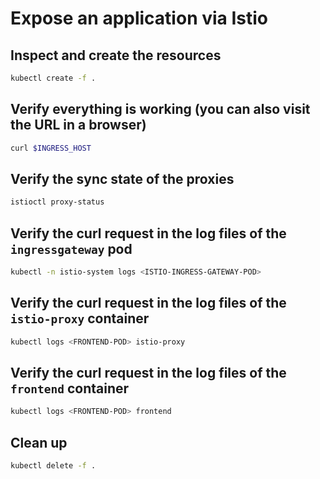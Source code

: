 # Expose an application via Istio

## Inspect and create the resources

```bash
kubectl create -f .
```

## Verify everything is working (you can also visit the URL in a browser)

```bash
curl $INGRESS_HOST
```

## Verify the sync state of the proxies

```bash
istioctl proxy-status
```

## Verify the curl request in the log files of the `ingressgateway` pod

```bash
kubectl -n istio-system logs <ISTIO-INGRESS-GATEWAY-POD>
```

## Verify the curl request in the log files of the `istio-proxy` container

```bash
kubectl logs <FRONTEND-POD> istio-proxy
```

## Verify the curl request in the log files of the `frontend` container

```bash
kubectl logs <FRONTEND-POD> frontend
```

## Clean up

```bash
kubectl delete -f .
```
